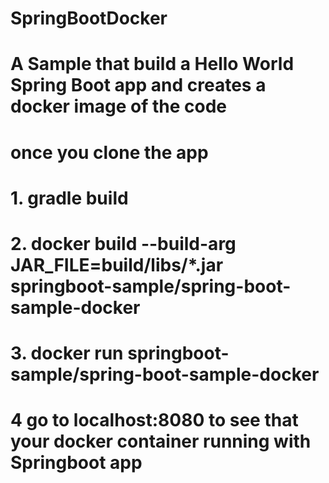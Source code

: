 # SpringBootDocker
# A Sample that build a Hello World Spring Boot app and creates a docker image of the code
# once you clone the app 
# 1. gradle build
# 2. docker build --build-arg JAR_FILE=build/libs/*.jar springboot-sample/spring-boot-sample-docker
# 3. docker run springboot-sample/spring-boot-sample-docker
# 4  go to localhost:8080 to see that your docker container running with Springboot app
